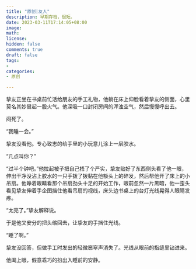```yaml
---
title: "原创|友人"
description: 早期存档，很短。
date: 2023-03-11T17:14:05+08:00
image: 
math: 
license: 
hidden: false
comments: true
draft: false
tags:
- 
categories:
- 原创

---
```

挚友正坐在书桌前忙活给朋友的手工礼物，他躺在床上仰脸看着挚友的侧面，心里莫名其妙冒起一股火气。他深吸一口封闭房间的浑浊空气，然后慢慢呼出去。

闷死了。

“我睡一会。”

挚友没看他。专心致志的给手里的小玩意儿涂上一层胶水。

“几点叫你？”

“过半个钟吧。”他拉起被子把自己捂了个严实，挚友贴好了东西侧头看了他一眼，伸出干净没沾上胶水的一只手拨了拨黏在他额头上的碎发，然后帮他开了床上的小吊扇。他睁着眼睛看那个吊扇劲头十足的开始工作，眼前忽然一片黑暗，他一歪头看见挚友伸着手企图挡住他看吊扇的视线，床头边书桌上的台灯光线晃得人眼睛发疼。

“太亮了。”挚友解释说。

于是他又安分的把头缩回去，让挚友的手挡住光线。

“睡了啊。”

挚友没回答，但做手工时发出的轻微窸窣声消失了。光线从眼前的指缝里钻进来。

他阖上眼，假意乖巧的扮出入睡前的安静。
